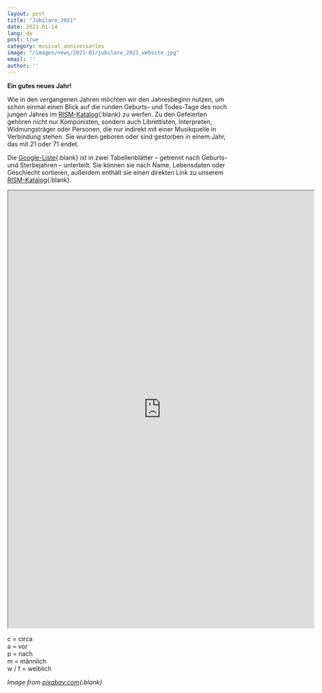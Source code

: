 ```yaml
---
layout: post
title: "Jubilare 2021"
date: 2021-01-14
lang: de
post: true
category: musical_anniversaries
image: "/images/news/2021-01/jubilare_2021_website.jpg" 
email: ''
author: ''
---
```


**Ein gutes neues Jahr!**

Wie in den vergangenen Jahren möchten wir den Jahresbeginn nutzen, um schon einmal einen Blick auf die runden Geburts- und Todes-Tage des noch jungen Jahres im [RISM-Katalog](https://opac.rism.info/index.php?id=4){:blank} zu werfen. Zu den Gefeierten gehören nicht nur Komponisten, sondern auch Librettisten, Interpreten, Widmungsträger oder Personen, die nur indirekt mit einer Musikquelle in Verbindung stehen. Sie wurden geboren oder sind gestorben in einem Jahr, das mit 21 oder 71 endet. 

Die [Google-Liste](https://docs.google.com/spreadsheets/d/1E8w5AyN-PQvL6iO9nWS09wJDX9wohOEofgUI3OJkorw/edit?usp=sharing){:blank} ist in zwei Tabellenblätter – getrennt nach Geburts- und Sterbejahren – unterteilt. Sie können sie nach Name, Lebensdaten oder Geschlecht sortieren, außerdem enthält sie einen direkten Link zu unserem [RISM-Katalog](https://opac.rism.info/index.php?id=4){:blank}.
 
<iframe src="https://docs.google.com/spreadsheets/d/e/2PACX-1vT4Hyovo7a9Cp8kHP5MCq_sSRZ2GzFklyWTmQcf3icrWdT_ftti_LUVLHG80662ADzqLBr61JLLHVk9/pubhtml?widget=true&amp;headers=false" width="700" height="1000"></iframe>
 
 
c = circa\
a = vor\
p = nach\
m = männlich\
w / f = weiblich
 
_Image from [pixabay.com](https://pixabay.com/de/illustrations/ladebalken-2021-silvester-neujahr-5514282/){:blank}_
